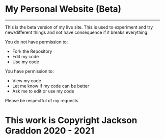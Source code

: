 # My Personal Website (Beta)
----------------------------------
This is the beta version of my live site. This is used to experiment and try new/different things and not have consequence if it breaks everything.

You do not have permission to:
- Fork the Repository
- Edit my code
- Use my code

You have permission to:
- View my code
- Let me know if my code can be better
- Ask me to edit or use my code

Please be respectful of my requests.

# This work is Copyright Jackson Graddon 2020 - 2021
